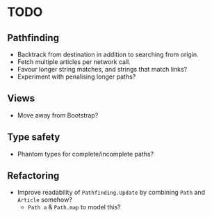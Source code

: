 # TODO

## Pathfinding
* Backtrack from destination in addition to searching from origin.
* Fetch multiple articles per network call.
* Favour longer string matches, and strings that match links?
* Experiment with penalising longer paths?

## Views
* Move away from Bootstrap?

## Type safety
* Phantom types for complete/incomplete paths?

## Refactoring
* Improve readability of `Pathfinding.Update` by combining `Path` and `Article` somehow?
    * `Path a` & `Path.map` to model this?